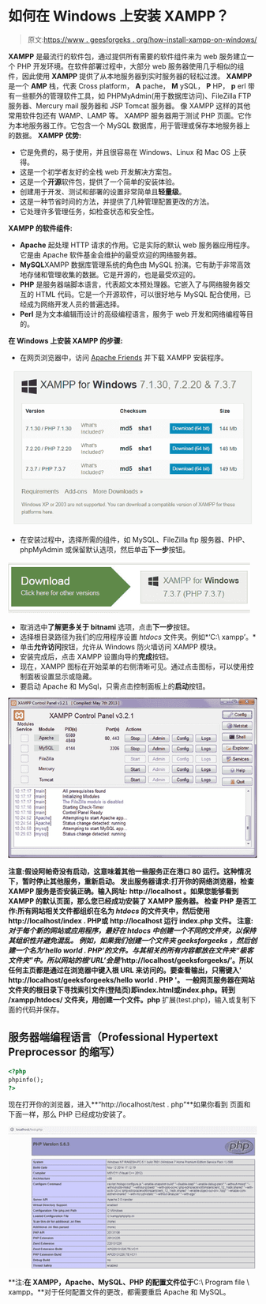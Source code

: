 # 如何在 Windows 上安装 XAMPP？

> 原文:[https://www . geesforgeks . org/how-install-xampp-on-windows/](https://www.geeksforgeeks.org/how-to-install-xampp-on-windows/)

**XAMPP** 是最流行的软件包，通过提供所有需要的软件组件来为 web 服务建立一个 PHP 开发环境。在软件部署过程中，大部分 web 服务器使用几乎相似的组件，因此使用 **XAMPP** 提供了从本地服务器到实时服务器的轻松过渡。 **XAMPP** 是一个 **AMP** 栈，代表 Cross platform， **A** pache， **M** ySQL， **P** HP， **p** erl 带有一些额外的管理软件工具，如 PHPMyAdmin(用于数据库访问)、FileZilla FTP 服务器、Mercury mail 服务器和 JSP Tomcat 服务器。
像 XAMPP 这样的其他常用软件包还有 WAMP、LAMP 等。
XAMPP 服务器用于测试 PHP 页面。它作为本地服务器工作。它包含一个 MySQL 数据库，用于管理或保存本地服务器上的数据。
**XAMPP 优势:**

*   它是免费的，易于使用，并且很容易在 Windows、Linux 和 Mac OS 上获得。
*   这是一个初学者友好的全栈 web 开发解决方案包。
*   这是一个**开源**软件包，提供了一个简单的安装体验。
*   创建用于开发、测试和部署的设置非常简单且**轻量级**。
*   这是一种节省时间的方法，并提供了几种管理配置更改的方法。
*   它处理许多管理任务，如检查状态和安全性。

**XAMPP 的软件组件:**

*   **Apache** 起处理 HTTP 请求的作用。它是实际的默认 web 服务器应用程序。它是由 Apache 软件基金会维护的最受欢迎的网络服务器。
*   **MySQL**XAMPP 数据库管理系统的角色由 MySQL 扮演。它有助于非常高效地存储和管理收集的数据。它是开源的，也是最受欢迎的。
*   **PHP** 是服务器端脚本语言，代表超文本预处理器。它嵌入了与网络服务器交互的 HTML 代码。它是一个开源软件，可以很好地与 MySQL 配合使用，已经成为网络开发人员的普遍选择。
*   **Perl** 是为文本编辑而设计的高级编程语言，服务于 web 开发和网络编程等目的。

**在 Windows 上安装 XAMPP 的步骤:**

*   在网页浏览器中，访问 [Apache Friends](https://www.apachefriends.org/index.html) 并下载 XAMPP 安装程序。

![xampp-download-screen](img/aed981fd8647a79bac34abbf33b54ca5.png)

*   在安装过程中，选择所需的组件，如 MySQL、FileZilla ftp 服务器、PHP、phpMyAdmin 或保留默认选项，然后单击**下一步**按钮。

![xampp-download-window-screen](img/ae5ebf9bc7188c95e7b779093979f09b.png)

*   取消选中**了解更多关于 bitnami** 选项，点击**下一步**按钮。
*   选择根目录路径为我们的应用程序设置 *htdocs* 文件夹。例如*‘C:\ xampp’。*
*   单击**允许访问**按钮，允许从 Windows 防火墙访问 XAMPP 模块。
*   安装完成后，点击 XAMPP 设置向导的**完成**按钮。
*   现在，XAMPP 图标在开始菜单的右侧清晰可见。通过点击图标，可以使用控制面板设置显示或隐藏。
*   要启动 Apache 和 MySql，只需点击控制面板上的**启动**按钮。

![control-panel-xampp](img/71b96eb9b6035cb4b30ad02e5c777be5.png)

**注意:**假设阿帕奇没有启动，这意味着其他一些服务正在港口 **80 运行。**这种情况下，暂时停止其他服务，重新启动。
**发出服务器请求:**打开你的网络浏览器，检查 XAMPP 服务是否安装正确。输入网址: **http://localhost** 。如果您能够看到 XAMPP 的默认页面，那么您已经成功安装了 XAMPP 服务器。
**检查 PHP 是否工作:**所有网站相关文件都组织在名为 *htdocs* 的文件夹中，然后使用**http://localhost/index . PHP**或 **http://localhost** 运行 index.php 文件。
**注意:**对于每个新的网站或应用程序，最好在 *htdocs* 中创建一个不同的文件夹，以保持其组织性并避免混乱。
例如，如果我们创建一个文件夹 *geeksforgeeks* ，然后创建一个名为*‘hello world . PHP’的文件。*与其相关的所有内容都放在文件夹*“极客文件夹”中。*所以网站的根‘URL’会是**‘http://localhost/geeksforgeeks/’。**所以任何主页都是通过在浏览器中键入根 URL 来访问的。要查看输出，只需键入**' http://localhost/geeksforgeeks/hello world . PHP '。**
一般网页服务器在网站文件夹的根目录下寻找索引文件(登陆页)即**index.html**或**index.php**。转到 **/xampp/htdocs/** 文件夹，用**创建一个文件。php** 扩展(test.php)，输入或复制下面的代码并保存。

## 服务器端编程语言（Professional Hypertext Preprocessor 的缩写）

```html
<?php
phpinfo(); 
?>
```

现在打开你的浏览器，进入**“http://localhost/test . php”**如果你看到
页面和下面一样，那么 PHP 已经成功安装了。

![test-screen-phpinfo](img/793af57ef2020cf1df9ce345ee56671a.png)

**注:**在 XAMPP，Apache、MySQL、PHP 的配置文件位于**C:\ Program file \ xampp。**对于任何配置文件的更改，都需要重启 Apache 和 MySQL。
